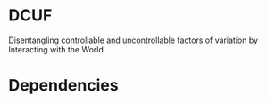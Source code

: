 # DCUF
Disentangling controllable and uncontrollable factors of variation by Interacting with the World

# Dependencies
